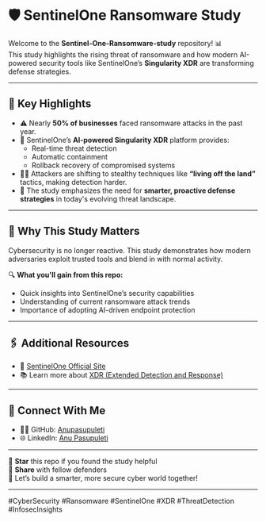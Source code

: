 # 🛡️ SentinelOne Ransomware Study

Welcome to the **Sentinel-One-Ransomware-study** repository! 📊  
This study highlights the rising threat of ransomware and how modern AI-powered security tools like SentinelOne’s **Singularity XDR** are transforming defense strategies.

---

## 📌 Key Highlights

- ⚠️ Nearly **50% of businesses** faced ransomware attacks in the past year.
- 🤖 SentinelOne’s **AI-powered Singularity XDR** platform provides:
  - Real-time threat detection
  - Automatic containment
  - Rollback recovery of compromised systems
- 🕵️‍♂️ Attackers are shifting to stealthy techniques like **“living off the land”** tactics, making detection harder.
- 🧠 The study emphasizes the need for **smarter, proactive defense strategies** in today's evolving threat landscape.

---

## 🧰 Why This Study Matters

Cybersecurity is no longer reactive. This study demonstrates how modern adversaries exploit trusted tools and blend in with normal activity.

🔍 **What you'll gain from this repo:**
- Quick insights into SentinelOne’s security capabilities
- Understanding of current ransomware attack trends
- Importance of adopting AI-driven endpoint protection

---

## 🖇️ Additional Resources

- 🔗 [SentinelOne Official Site](https://www.sentinelone.com/)
- 📚 Learn more about [XDR (Extended Detection and Response)](https://www.sentinelone.com/platform/singularity-xdr/)

---

## 🤝 Connect With Me

- 👨‍💻 GitHub: [Anupasupuleti](https://github.com/Anupasupuleti)  
- 🌐 LinkedIn: [Anu Pasupuleti](https://www.linkedin.com/in/anu-pasupuleti-825292297/)

---

📌 **Star** this repo if you found the study helpful  
🔁 **Share** with fellow defenders  
🚀 Let’s build a smarter, more secure cyber world together!

---

#CyberSecurity #Ransomware #SentinelOne #XDR #ThreatDetection #InfosecInsights
